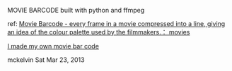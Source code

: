 MOVIE BARCODE built with python and ffmpeg

ref:
[Movie Barcode - every frame in a movie compressed into a line, giving an idea of the colour palette used by the filmmakers.： movies](http://www.reddit.com/r/movies/comments/16cbqm/movie_barcode_every_frame_in_a_movie_compressed/)

[I made my own movie bar code](http://www.darrenbarefoot.com/archives/2011/03/i-made-my-own-movie-bar-code.html)

mckelvin Sat Mar 23, 2013
